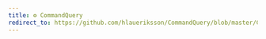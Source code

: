 ```yaml
---
title: ⚙️ CommandQuery
redirect_to: https://github.com/hlaueriksson/CommandQuery/blob/master/CommandQuery.md
---
```

